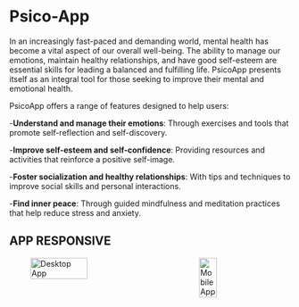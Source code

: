 # Psico-App
In an increasingly fast-paced and demanding world, mental health has become a vital aspect of our overall well-being. The ability to manage our emotions, maintain healthy relationships, and have good self-esteem are essential skills for leading a balanced and fulfilling life. PsicoApp presents itself as an integral tool for those seeking to improve their mental and emotional health.

PsicoApp offers a range of features designed to help users:

-**Understand and manage their emotions**: Through exercises and tools that promote self-reflection and self-discovery.<br>

-**Improve self-esteem and self-confidence**: Providing resources and activities that reinforce a positive self-image.<br>

-**Foster socialization and healthy relationships**: With tips and techniques to improve social skills and personal interactions.<br>

-**Find inner peace**: Through guided mindfulness and meditation practices that help reduce stress and anxiety.<br>

## APP RESPONSIVE

<div style="display: flex; justify-content: space-around;">
    <img src="https://github.com/Diegh0/Psico-App/assets/115450079/28491af5-d2e8-4730-8a0f-3fe8ea3d43c8" alt="Desktop App" style="width: 45%;">
    <img src="https://github.com/Diegh0/Psico-App/assets/115450079/10669bee-1109-4c6b-bc2e-c7c67e09bf5b" alt="Mobile App" style="width: 25%;">
</div>





 
